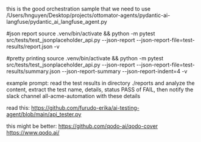 this is the good orchestration sample that we need to use /Users/hnguyen/Desktop/projects/ottomator-agents/pydantic-ai-langfuse/pydantic_ai_langfuse_agent.py

#json report
source .venv/bin/activate && python -m pytest src/tests/test_jsonplaceholder_api.py --json-report --json-report-file=test-results/report.json -v

#pretty printing
source .venv/bin/activate && python -m pytest src/tests/test_jsonplaceholder_api.py --json-report --json-report-file=test-results/summary.json --json-report-summary --json-report-indent=4 -v


example prompt: read the test results in directory ./reports and analyze the content, extract the test name, details, status PASS of FAIL, then notify the slack channel all-acme-automation with these details

read this:
https://github.com/furudo-erika/ai-testing-agent/blob/main/api_tester.py

this might be better:
https://github.com/qodo-ai/qodo-cover
https://www.qodo.ai/